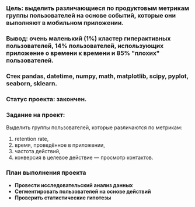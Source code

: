 ### Цель: выделить различающиеся по продуктовым метрикам группы пользователей на основе событий, которые они выполняют в мобильном приложении.
### Вывод: очень маленький (1%) кластер гиперактивных пользователей, 14% пользователей, использующих приложение о времени к времени и 85% "плохих" пользователей.
### Стек pandas, datetime, numpy, math, matplotlib, scipy, pyplot, seaborn, sklearn.
### Статус проекта: закончен.

### Задание на проект:
Выделить группы пользователей, которые различаются по метрикам:
1. retention rate,
2. время, проведённое в приложении, 
3. частота действий, 
4. конверсия в целевое действие — просмотр контактов.

### План выполнения проекта
- **Провести исследовательский анализ данных**
- **Сегментировать пользователей на основе действий**
- **Проверить статистические гипотезы**

